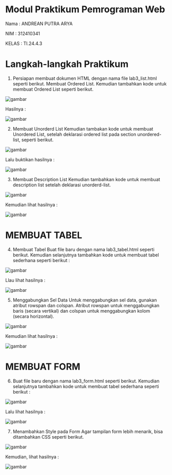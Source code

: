 # Modul Praktikum Pemrograman Web

Nama : ANDREAN PUTRA ARYA

NIM : 312410341

KELAS : TI.24.4.3

# Langkah-langkah Praktikum
1. Persiapan membuat dokumen HTML dengan nama file lab3_list.html seperti berikut. Membuat Ordered List. 
Kemudian tambahkan kode untuk membuat Ordered List seperti berikut.

![gambar](https://raw.githubusercontent.com/M-Rakha/Lab3Web/134ad43ecb71039429d3be8a9127d26dfaeae116/Cuplikan%20layar%202025-10-07%20103736.png)

Hasilnya : 

![gambar](https://raw.githubusercontent.com/M-Rakha/Lab3Web/134ad43ecb71039429d3be8a9127d26dfaeae116/Cuplikan%20layar%202025-10-07%20103748.png)

2. Membuat Unorderd List
Kemudian tambakan kode untuk membuat Unordered List, setelah deklarasi ordered list pada section unordered-list, seperti berikut.

![gambar](https://raw.githubusercontent.com/M-Rakha/Lab3Web/fb7154397e046ab5ad2b51b4dc29e83c50c879e9/Cuplikan%20layar%202025-10-07%20103927.png)

Lalu buktikan hasilnya :

![gambar](https://raw.githubusercontent.com/M-Rakha/Lab3Web/fb7154397e046ab5ad2b51b4dc29e83c50c879e9/Cuplikan%20layar%202025-10-07%20103938.png)

3. Membuat Description List
Kemudian tambahkan kode untuk membuat description list setelah deklarasi unorderd-list.

![gambar](https://raw.githubusercontent.com/M-Rakha/Lab3Web/8603c389fd644ef7a66e0bdba3f236b7fe664162/code2.3.png)

Kemudian lihat hasilnya :

![gambar](https://raw.githubusercontent.com/M-Rakha/Lab3Web/8603c389fd644ef7a66e0bdba3f236b7fe664162/Cuplikan%20layar%202025-10-07%20185900.png)

# MEMBUAT TABEL
4. Membuat Tabel
Buat file baru dengan nama lab3_tabel.html seperti berikut.
Kemudian selanjutnya tambahkan kode untuk membuat tabel sederhana seperti berikut :

![gambar](https://raw.githubusercontent.com/M-Rakha/Lab3Web/65ced938969cc60bc7dee07fa47942c4fbdddbe5/2.png)

Llau lihat hasilnya :

![gambar](https://raw.githubusercontent.com/M-Rakha/Lab3Web/65ced938969cc60bc7dee07fa47942c4fbdddbe5/Cuplikan%20layar%202025-10-07%20105452.png)

5. Menggabungkan Sel Data
Untuk menggabungkan sel data, gunakan atribut rowspan dan colspan. Atribut rowspan untuk menggabungkan baris (secara vertikal) dan colspan untuk menggabungkan kolom (secara horizontal).

![gambar](https://raw.githubusercontent.com/M-Rakha/Lab3Web/e6afb60f4b56df41d49640205c53bfa8ab82855d/2.1png.png)

Kemudian lihat hasilnya :

![gambar](https://raw.githubusercontent.com/M-Rakha/Lab3Web/e6afb60f4b56df41d49640205c53bfa8ab82855d/Cuplikan%20layar%202025-10-07%20110030.png)

# MEMBUAT FORM
6. Buat file baru dengan nama lab3_form.html seperti berikut.
Kemudian selanjutnya tambahkan kode untuk membuat tabel sederhana seperti berikut :

![gambar](https://raw.githubusercontent.com/M-Rakha/Lab3Web/160e18dcbd9e04c69a6f6949fab1cbb90b98a929/Cuplikan%20layar%202025-10-07%20110713.png)

Lalu lihat hasilnya :

![gambar](https://raw.githubusercontent.com/M-Rakha/Lab3Web/160e18dcbd9e04c69a6f6949fab1cbb90b98a929/Cuplikan%20layar%202025-10-07%20110727.png)

7. Menambahkan Style pada Form
Agar tampilan form lebih menarik, bisa ditambahkan CSS seperti berikut.

![gambar](https://raw.githubusercontent.com/M-Rakha/Lab3Web/15495b9cd4463061509713d55bfa78f791029493/2.2png.png)

Kemudian, lihat hasilnya :

![gambar](https://raw.githubusercontent.com/M-Rakha/Lab3Web/15495b9cd4463061509713d55bfa78f791029493/Cuplikan%20layar%202025-10-07%20111205.png)


